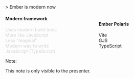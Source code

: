 <style>
  .layout-v-split {
    display: flex;
    align-items: center;
    gap: 80px;
  }
  .layout-v-split-item {
    flex-direction: row;
    flex: 1 1 0px;
  }
  
  .pillar-wrapper.light {
    color: #d3d3d3;
  }
</style>

<div class="breadcrum">
  > Ember is modern now
</div>

<div class="layout-v-split">

  <div class="layout-v-split-item">
    <h4 class="light">Modern framework</h4>
    <div class="pillar-wrapper light">
      <div class="pillar">
        <div>Uses modern build tools</div>
      </div>
      <div class="pillar">
        <div>More like JavaScript</div>
        <div>Less “magical”</div>   
      </div>
      <div class="pillar">
        <div>Modern way to write</div>
        <div>JavaScript (TypeScript)</div>   
      </div>
    </div>
  </div>

  <div class="layout-v-split-item">
    <h4 class="light">Ember Polaris</h4>
    <div class="pillar-wrapper">
      <div class="pillar fragment">
        <div>Vite</div>
      </div>
      <div class="pillar fragment">
        <div>GJS</div>
      </div>
      <div class="pillar fragment">
        <div>TypeScript</div>
      </div>
    </div>
  </div>
</div>

Note:

This note is only visible to the presenter.
